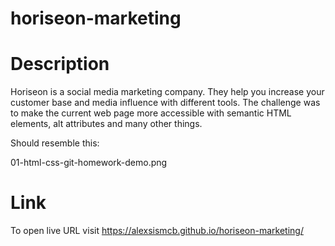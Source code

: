 # horiseon-marketing

# Description
Horiseon is a social media marketing company. They help you increase your customer base and media influence with different tools.
The challenge was to make the current web page more accessible with semantic HTML elements, alt attributes and many other things.

Should resemble this:

01-html-css-git-homework-demo.png

# Link
To open live URL visit https://alexsismcb.github.io/horiseon-marketing/
